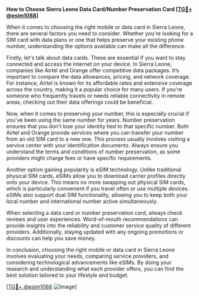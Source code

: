 **How to Choose Sierra Leone Data Card/Number Preservation Card [[TG💪+ @esim1088](https://t.me/s/esim1088)]**

When it comes to choosing the right mobile or data card in Sierra Leone, there are several factors you need to consider. Whether you're looking for a SIM card with data plans or one that helps preserve your existing phone number, understanding the options available can make all the difference.

Firstly, let's talk about data cards. These are essential if you want to stay connected and access the internet on your device. In Sierra Leone, companies like Airtel and Orange offer competitive data packages. It’s important to compare the data allowances, pricing, and network coverage. For instance, Airtel is known for its affordable rates and extensive coverage across the country, making it a popular choice for many users. If you're someone who frequently travels or needs reliable connectivity in remote areas, checking out their data offerings could be beneficial.

Now, when it comes to preserving your number, this is especially crucial if you've been using the same number for years. Number preservation ensures that you don’t lose your identity tied to that specific number. Both Airtel and Orange provide services where you can transfer your number from an old SIM card to a new one. This process usually involves visiting a service center with your identification documents. Always ensure you understand the terms and conditions of number preservation, as some providers might charge fees or have specific requirements.

Another option gaining popularity is eSIM technology. Unlike traditional physical SIM cards, eSIMs allow you to download carrier profiles directly onto your device. This means no more swapping out physical SIM cards, which is particularly convenient if you travel often or use multiple devices. eSIMs also support dual SIM functionality, allowing you to keep both your local number and international number active simultaneously.

When selecting a data card or number preservation card, always check reviews and user experiences. Word-of-mouth recommendations can provide insights into the reliability and customer service quality of different providers. Additionally, staying updated with any ongoing promotions or discounts can help you save money.

In conclusion, choosing the right mobile or data card in Sierra Leone involves evaluating your needs, comparing service providers, and considering technological advancements like eSIMs. By doing your research and understanding what each provider offers, you can find the best solution tailored to your lifestyle and budget.

[[TG💪+ @esim1088](https://t.me/s/esim1088) ![Image](https://i.postimg.cc/Y0z9fWf4/image.png)]